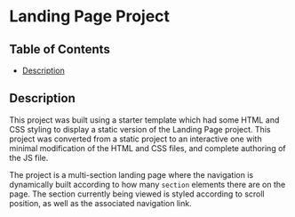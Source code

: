 # Landing Page Project

## Table of Contents

- [Description](#description)

## Description

This project was built using a starter template which had some HTML and CSS styling to display a static version of the Landing Page project. This project was converted from a static project to an interactive one with minimal modification of the HTML and CSS files, and complete authoring of the JS file.

The project is a multi-section landing page where the navigation is dynamically built according to how many `section` elements there are on the page. The section currently being viewed is styled according to scroll position, as well as the associated navigation link.
